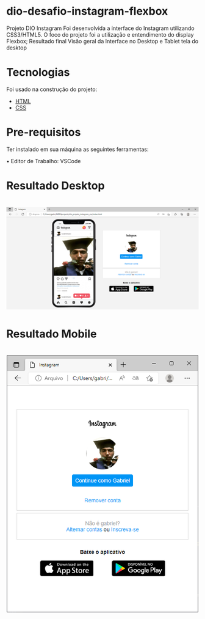 # dio-desafio-instagram-flexbox
Projeto DIO Instagram Foi desenvolvida a interface do Instagram utilizando CSS3/HTML5. O foco do projeto foi a utilização e entendimento do display Flexbox;  Resultado final Visão geral da Interface no Desktop e Tablet  tela do desktop  

# Tecnologias
<p>Foi usado na construção do projeto:

- [HTML](https://www.w3schools.com/html/)
- [CSS](https://www.w3schools.com/css/)


</p>

# Pre-requisitos
<p>Ter instalado em sua máquina as seguintes ferramentas:

•  Editor de Trabalho: VSCode

</p>

# Resultado Desktop

<h1 align="center">
  <img alt="Interface-instagram" title="#Interface-instagram" src="./print_desk.PNG" />
</h1>

# Resultado Mobile

<h1 align="center">
  <img alt="Interface-instagram" title="#Interface-instagram" src="./print_mob.PNG" />
</h1>
